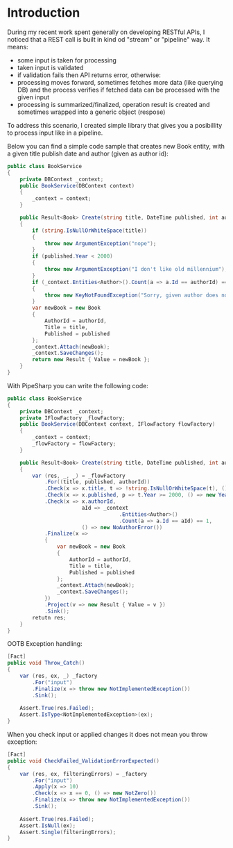 # Introduction

During my recent work spent generally on developing RESTful APIs, I noticed that a REST call is built in kind od "stream" or "pipeline" way. It means:
- some input is taken for processing
- taken input is validated
- if validation fails then API returns error, otherwise:
- processing moves forward, sometimes fetches more data (like querying DB) and the process verifies if fetched data can be processed with the given input
- processing is summarized/finalized, operation result is created and sometimes wrapped into a generic object (respose)

To address this scenario, I created simple library that gives you a posibillity to process input like in a pipeline. 

Below you can find a simple code sample that creates new Book entity, with a given title publish date and author (given as author id):

```c#
public class BookService
{
    private DBContext _context;
    public BookService(DBContext context)
    {
        _context = context;
    }

    public Result<Book> Create(string title, DateTime published, int authorId)
    {
        if (string.IsNullOrWhiteSpace(title))
        {
            throw new ArgumentException("nope");
        }
        if (published.Year < 2000)
        {
            throw new ArgumentException("I don't like old millennium");
        }
        if (_context.Entities<Author>().Count(a => a.Id == authorId) == 0)
        {
            throw new KeyNotFoundException("Sorry, given author does not exist");
        }
        var newBook = new Book 
        {
            AuthorId = authorId,
            Title = title,
            Published = published
        };
        _context.Attach(newBook);
        _context.SaveChanges();
        return new Result { Value = newBook };
    }
}
```

With PipeSharp you can write the following code:

```c#
public class BookService
{
    private DBContext _context;
    private IFlowFactory _flowFactory;
    public BookService(DBContext context, IFlowFactory flowFactory)
    {
        _context = context;
        _flowFactory = flowFactory;
    }

    public Result<Book> Create(string title, DateTime published, int authorId)
    {
        var (res, _, _) = _flowFactory
            .For((title, published, authorId))
            .Check(x => x.title, t => !string.IsNullOrWhiteSpace(t), () => new TitleError())
            .Check(x => x.published, p => t.Year >= 2000, () => new YearError())
            .Check(x => x.authorId,
                        aId => _context
                                    .Entities<Author>()
                                    .Count(a => a.Id == aId) == 1, 
                        () => new NoAuthorError())
            .Finalize(x => 
            {
                var newBook = new Book 
                {
                    AuthorId = authorId,
                    Title = title,
                    Published = published
                };
                _context.Attach(newBook);
                _context.SaveChanges();
            })
            .Project(v => new Result { Value = v })
            .Sink();
        retutn res;
    }
}

```

OOTB Exception handling:
```c#
[Fact]
public void Throw_Catch()
{
    var (res, ex, _) _factory
        .For("input")
        .Finalize(x => throw new NotImplementedException())
        .Sink();
    
    Assert.True(res.Failed);
    Assert.IsType<NotImplementedException>(ex);
}
```

When you check input or applied changes it does not mean you throw exception:

```c#
[Fact]
public void CheckFailed_ValidationErrorExpected()
{
    var (res, ex, filteringErrors) = _factory
        .For("input")
        .Apply(x => 10)
        .Check(x => x == 0, () => new NotZero())
        .Finalize(x => throw new NotImplementedException())
        .Sink();
    
    Assert.True(res.Failed);
    Assert.IsNull(ex);
    Assert.Single(filteringErrors);
}

```
